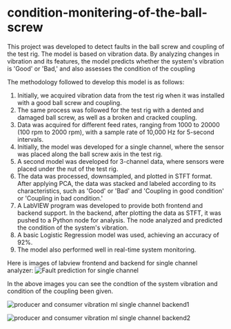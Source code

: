 # condition-monitering-of-the-ball-screw
This project was developed to detect faults in the ball screw and coupling of the test rig. The model is based on vibration data. By analyzing changes in vibration and its features, the model predicts whether the system's vibration is 'Good' or 'Bad,' and also assesses the condition of the coupling

The methodology followed to develop this model is as follows:

1) Initially, we acquired vibration data from the test rig when it was installed with a good ball screw and coupling.
2) The same process was followed for the test rig with a dented and damaged ball screw, as well as a broken and cracked coupling.
3) Data was acquired for different feed rates, ranging from 1000 to 20000 (100 rpm to 2000 rpm), with a sample rate of 10,000 Hz for 5-second intervals.
4) Initially, the model was developed for a single channel, where the sensor was placed along the ball screw axis in the test rig.
5) A second model was developed for 3-channel data, where sensors were placed under the nut of the test rig.
6) The data was processed, downsampled, and plotted in STFT format. After applying PCA, the data was stacked and labeled according to its characteristics, such as 'Good' or 'Bad' and 'Coupling in good condition' or 'Coupling in bad condition.'
7) A LabVIEW program was developed to provide both frontend and backend support. In the backend, after plotting the data as STFT, it was pushed to a Python node for analysis. The node analyzed and predicted the condition of the system's vibration.
8) A basic Logistic Regression model was used, achieving an accuracy of 92%.
9) The model also performed well in real-time system monitoring.

Here is images of labview frontend and backend for single channel analyzer:
![Fault prediction for single channel](https://github.com/user-attachments/assets/cbfa9eb7-910f-4191-8189-d169af239baf)

In the above images you can see the condtion of the system vibration and condition of the coupling been given.

![producer and consumer vibration ml single channel backend1](https://github.com/user-attachments/assets/37ef1b8e-3c6d-4bb2-bd36-47e33f211e41)

![producer and consumer vibration ml single channel backend2](https://github.com/user-attachments/assets/6e50d316-daa6-4cbc-b6bd-524240445f1f)
